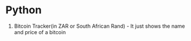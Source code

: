 # Python
1. Bitcoin Tracker(in ZAR or South African Rand) - It just shows the name and price of a bitcoin
